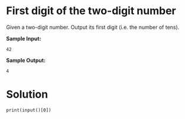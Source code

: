 # First digit of the two-digit number

Given a two-digit number. Output its first digit (i.e. the number of tens).

**Sample Input:**

```
42
```

**Sample Output:**

```
4
```

# Solution

```
print(input()[0])
```